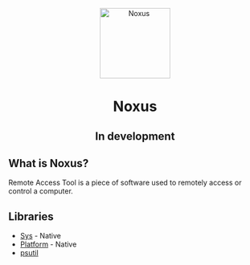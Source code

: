 <p align="center">
<img src="https://78.media.tumblr.com/32cb1b673ac46882aef6d18a4e48b906/tumblr_inline_o687vremgs1u1tb89_400.png" width="140" alt="Noxus">
</p>
<h1 align="center">Noxus</h1>
<h2 align="center">In development</h2>

## What is Noxus?
Remote Access Tool is a piece of software used to remotely access or control a computer.


## Libraries
* [Sys](https://docs.python.org/3/library/sys.html) - Native
* [Platform](https://docs.python.org/3/library/platform.html) - Native
* [psutil](https://pypi.python.org/pypi/psutil)
